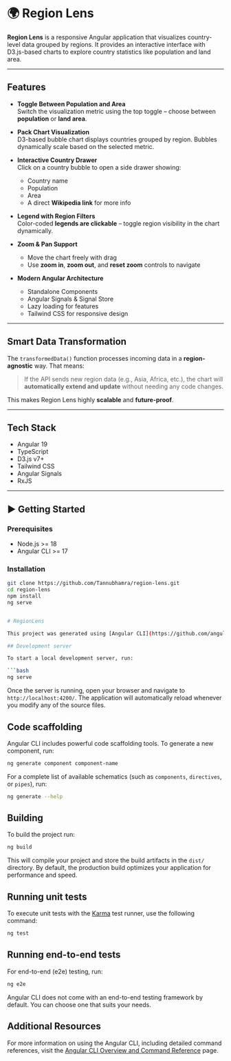 # 🌍 Region Lens

**Region Lens** is a responsive Angular application that visualizes country-level data grouped by regions. It provides an interactive interface with D3.js-based charts to explore country statistics like population and land area.

---

## Features

- **Toggle Between Population and Area**  
  Switch the visualization metric using the top toggle – choose between **population** or **land area**.

- **Pack Chart Visualization**  
  D3-based bubble chart displays countries grouped by region. Bubbles dynamically scale based on the selected metric.

- **Interactive Country Drawer**  
  Click on a country bubble to open a side drawer showing:
  - Country name
  - Population
  - Area
  - A direct **Wikipedia link** for more info

- **Legend with Region Filters**  
  Color-coded **legends are clickable** – toggle region visibility in the chart dynamically.

- **Zoom & Pan Support**
  - Move the chart freely with drag
  - Use **zoom in**, **zoom out**, and **reset zoom** controls to navigate

- **Modern Angular Architecture**
  - Standalone Components
  - Angular Signals & Signal Store
  - Lazy loading for features
  - Tailwind CSS for responsive design

---

## Smart Data Transformation

The `transformedData()` function processes incoming data in a **region-agnostic** way. That means:

> If the API sends new region data (e.g., Asia, Africa, etc.), the chart will **automatically extend and update** without needing any code changes.

This makes Region Lens highly **scalable** and **future-proof**.

---

## Tech Stack

- Angular 19
- TypeScript
- D3.js v7+
- Tailwind CSS
- Angular Signals 
- RxJS 

---

## ▶️ Getting Started

### Prerequisites

- Node.js >= 18
- Angular CLI >= 17

### Installation

```bash
git clone https://github.com/Tannubhamra/region-lens.git
cd region-lens
npm install
ng serve


# RegionLens

This project was generated using [Angular CLI](https://github.com/angular/angular-cli) version 19.2.6.

## Development server

To start a local development server, run:

```bash
ng serve
```

Once the server is running, open your browser and navigate to `http://localhost:4200/`. The application will automatically reload whenever you modify any of the source files.

## Code scaffolding

Angular CLI includes powerful code scaffolding tools. To generate a new component, run:

```bash
ng generate component component-name
```

For a complete list of available schematics (such as `components`, `directives`, or `pipes`), run:

```bash
ng generate --help
```

## Building

To build the project run:

```bash
ng build
```

This will compile your project and store the build artifacts in the `dist/` directory. By default, the production build optimizes your application for performance and speed.

## Running unit tests

To execute unit tests with the [Karma](https://karma-runner.github.io) test runner, use the following command:

```bash
ng test
```

## Running end-to-end tests

For end-to-end (e2e) testing, run:

```bash
ng e2e
```

Angular CLI does not come with an end-to-end testing framework by default. You can choose one that suits your needs.

## Additional Resources

For more information on using the Angular CLI, including detailed command references, visit the [Angular CLI Overview and Command Reference](https://angular.dev/tools/cli) page.
